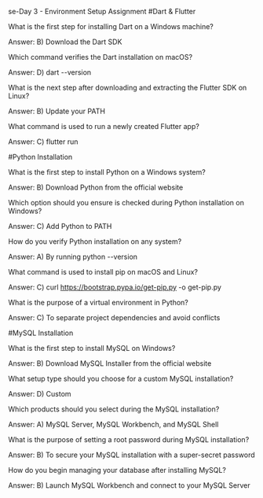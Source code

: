 se-Day 3 - Environment Setup Assignment
#Dart & Flutter

What is the first step for installing Dart on a Windows machine?

Answer: B) Download the Dart SDK


Which command verifies the Dart installation on macOS?

Answer: D) dart --version

What is the next step after downloading and extracting the Flutter SDK on Linux?

Answer: B) Update your PATH


What command is used to run a newly created Flutter app?

Answer: C) flutter run


#Python Installation

What is the first step to install Python on a Windows system?

Answer: B) Download Python from the official website


Which option should you ensure is checked during Python installation on Windows?

Answer: C) Add Python to PATH

How do you verify Python installation on any system?

Answer: A) By running python --version

What command is used to install pip on macOS and Linux?

Answer: C) curl https://bootstrap.pypa.io/get-pip.py -o get-pip.py

What is the purpose of a virtual environment in Python?

Answer: C) To separate project dependencies and avoid conflicts


#MySQL Installation

What is the first step to install MySQL on Windows?

Answer: B) Download MySQL Installer from the official website

What setup type should you choose for a custom MySQL installation?

Answer: D) Custom

Which products should you select during the MySQL installation?

Answer: A) MySQL Server, MySQL Workbench, and MySQL Shell

What is the purpose of setting a root password during MySQL installation?

Answer: B) To secure your MySQL installation with a super-secret password

How do you begin managing your database after installing MySQL?

Answer: B) Launch MySQL Workbench and connect to your MySQL Server
